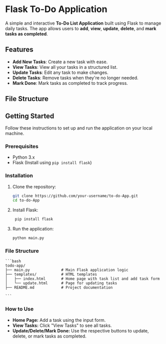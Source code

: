 # Flask To-Do Application

A simple and interactive **To-Do List Application** built using Flask to manage daily tasks. The app allows users to **add**, **view**, **update**, **delete**, and **mark tasks as completed**.

## Features

- **Add New Tasks**: Create a new task with ease.
- **View Tasks**: View all your tasks in a structured list.
- **Update Tasks**: Edit any task to make changes.
- **Delete Tasks**: Remove tasks when they're no longer needed.
- **Mark Done**: Mark tasks as completed to track progress.

## File Structure

## Getting Started

Follow these instructions to set up and run the application on your local machine.

### Prerequisites

- Python 3.x
- Flask (Install using `pip install flask`)

### Installation

1. Clone the repository:

   ```bash
   git clone https://github.com/your-username/to-do-App.git
   cd to-do-App

2. Install Flask:
   
   ```bash
    pip install flask

3. Run the application:

    ```bash
    python main.py

### File Structure
    ```bash
    todo-app/
    ├── main.py              # Main Flask application logic
    ├── templates/           # HTML templates
    │   ├── index.html       # Home page with task list and add task form
    │   └── update.html      # Page for updating tasks
    ├── README.md            # Project documentation
   
    ```

### How to Use
- **Home Page:** Add a task using the input form.
- **View Tasks:** Click "View Tasks" to see all tasks.
- **Update/Delete/Mark Done:** Use the respective buttons to update, delete, or mark tasks as completed.
